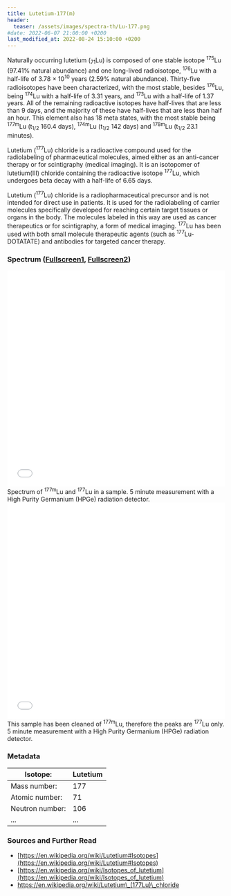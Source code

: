 ```yaml
---
title: Lutetium-177(m)
header:
  teaser: /assets/images/spectra-th/Lu-177.png
#date: 2022-06-07 21:00:00 +0200
last_modified_at: 2022-08-24 15:10:00 +0200
---
```


Naturally occurring lutetium (<sub>71</sub>Lu) is composed of one stable isotope <sup>175</sup>Lu (97.41% natural abundance) and one long-lived radioisotope, <sup>176</sup>Lu with a half-life of 3.78 × 10<sup>10</sup> years (2.59% natural abundance). Thirty-five radioisotopes have been characterized, with the most stable, besides <sup>176</sup>Lu, being <sup>174</sup>Lu with a half-life of 3.31 years, and <sup>173</sup>Lu with a half-life of 1.37 years. All of the remaining radioactive isotopes have half-lives that are less than 9 days, and the majority of these have half-lives that are less than half an hour. This element also has 18 meta states, with the most stable being <sup>177m</sup>Lu (t<sub>1/2</sub> 160.4 days), <sup>174m</sup>Lu (t<sub>1/2</sub> 142 days) and <sup>178m</sup>Lu (t<sub>1/2</sub> 23.1 minutes).

Lutetium (<sup>177</sup>Lu) chloride is a radioactive compound used for the radiolabeling of pharmaceutical molecules, aimed either as an anti-cancer therapy or for scintigraphy (medical imaging). It is an isotopomer of lutetium(III) chloride containing the radioactive isotope <sup>177</sup>Lu, which undergoes beta decay with a half-life of 6.65 days.

Lutetium (<sup>177</sup>Lu) chloride is a radiopharmaceutical precursor and is not intended for direct use in patients. It is used for the radiolabeling of carrier molecules specifically developed for reaching certain target tissues or organs in the body. The molecules labeled in this way are used as cancer therapeutics or for scintigraphy, a form of medical imaging. <sup>177</sup>Lu has been used with both small molecule therapeutic agents (such as <sup>177</sup>Lu-DOTATATE) and antibodies for targeted cancer therapy.

### Spectrum ([Fullscreen1](/assets/spectra/Lu-177m.html), [Fullscreen2](/assets/spectra/Lu-177.html))

<iframe width="100%" height="500" src="/assets/spectra/Lu-177m.html" title="Lu-177m gamma spectrum" frameborder="0" allowfullscreen></iframe>
Spectrum of <sup>177m</sup>Lu and <sup>177</sup>Lu in a sample.
5 minute measurement with a High Purity Germanium (HPGe) radiation detector.

<iframe width="100%" height="500" src="/assets/spectra/Lu-177.html" title="Lu-177 gamma spectrum" frameborder="0" allowfullscreen></iframe>
This sample has been cleaned of <sup>177m</sup>Lu, therefore the peaks are <sup>177</sup>Lu only.
5 minute measurement with a High Purity Germanium (HPGe) radiation detector.

### Metadata

| Isotope:        | Lutetium |
| --------------- | -------- |
| Mass number:    | 177      |
| Atomic number:  | 71       |
| Neutron number: | 106      |
| ...             | ...      |

### Sources and Further Read

- [https://en.wikipedia.org/wiki/Lutetium#Isotopes](https://en.wikipedia.org/wiki/Lutetium#Isotopes)
- [https://en.wikipedia.org/wiki/Isotopes_of_lutetium](https://en.wikipedia.org/wiki/Isotopes_of_lutetium)
- <a href="https://en.wikipedia.org/wiki/Lutetium_(177Lu)_chloride">https://en.wikipedia.org/wiki/Lutetium\_(177Lu)\_chloride</a>
